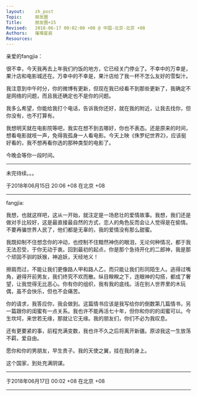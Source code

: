```yaml
---
layout:    zh_post
Topic:     朋友圈
Title:     朋友圈+15
Revised:   2018-06-17 00:02:00 +08 @ 中国-北京-北京 +08
Authors:   璀璨星辰
Resources:
---
```


亲爱的fangjia：

很不幸，今天我再去上年我们约饭的地方，它已经关门停业了。不幸中的万幸是，果汁店和电影城还在。万幸中的不幸是，果汁店给了我一杯不怎么友好的雪梨汁。

我注意到中午时分，你的微博有更新，但现在我已经看不到那些更新了，我确定不是网络的问题，而且我还确定也不是你的问题。

我多么希望，你能给我打个电话，告诉我你还好，就在我的附近，让我去找你，但你没有，也不打算有。

我想明天就在电影院等吧，我实在想不到去哪好，你也不表态。还是原来的时间，想看电影就吱一声，免得我孤身一人看电影。今天上映《侏罗纪世界2》，应该挺好看的，我不想再看你选的那种类型的电影了。

今晚会等你一段时间。

--------------------------------------------------------------------------------

未完待续。。。

于2018年06月15日 20:06 +08 在北京 +08

--------------------------------------------------------------------------------

fangjia:

我想，也就这样吧，这从一开始，就注定是一场悲壮的爱情故事。我想，我们还是做对手比较好，这是最直接最自然的方式，恋人的角色反而会让人觉得是在偷情。不要再骗世界人民了，他们都是无辜的，我的爱情没有那么甜蜜。

我既抑制不住想念你的冲动，也控制不住黯然神伤的眼泪，无论何种情况，都于我无法忍受，于你无动于衷。回到最初的起点，你是那个急待开化的二郎神，我是那个顽固不驯的妖猴，神追妖，天经地义！

擦肩而过，不能让我们更像路人甲和路人乙，而只能让我们形同陌生人。逃得过嘴角，避得开前男友，我们终究不欢而散。纵目睽睽之下，连眼神的勾搭，都成了奢望，让我觉得无比恶心。你有你的组织，我有我的底线。活在别人世界里的木玩偶，虽不会快乐，但也不会痛苦。

你的请求，我答应你，我会做到。这篇情书应该是我写给你的倒数第几篇情书，另一篇跟你的闺蜜有一点关系。我也许不能再活七十年，但你和你的的闺蜜可以。今生坎坷，来世若无缘，那就让它无缘。我的朋友们，你们不必为我叹息。

还有更要紧的事，前程充满变数，我也许不久之后将离开新疆。原谅我这一生放荡不羁，爱自由。

愿你和你的男朋友，早生贵子。我的天使之翼，挂在我的身上。

这个国家，到处充满阴谋。

--------------------------------------------------------------------------------

于2018年06月17日 00:02 +08 在北京 +08

--------------------------------------------------------------------------------